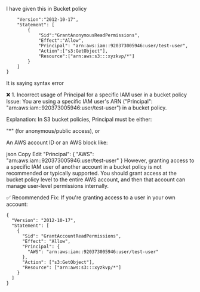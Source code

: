 I have given this in Bucket policy

```{
    "Version":"2012-10-17",
    "Statement": [
        {
            "Sid":"GrantAnonymousReadPermissions",
            "Effect":"Allow",
            "Principal": "arn:aws:iam::920373005946:user/test-user",
            "Action":["s3:GetObject"],
            "Resource":["arn:aws:s3:::xyzkvp/*"]
        }
    ]
}
```
It is saying syntax error

❌ 1. Incorrect usage of Principal for a specific IAM user in a bucket policy
Issue: You are using a specific IAM user's ARN ("Principal": "arn:aws:iam::920373005946:user/test-user") in a bucket policy.

Explanation: In S3 bucket policies, Principal must be either:

"*" (for anonymous/public access), or

An AWS account ID or an AWS block like:

json
Copy
Edit
"Principal": {
  "AWS": "arn:aws:iam::920373005946:user/test-user"
}
However, granting access to a specific IAM user of another account in a bucket policy is not recommended or typically supported. You should grant access at the bucket policy level to the entire AWS account, and then that account can manage user-level permissions internally.


✅ Recommended Fix:
If you're granting access to a user in your own account:

```
{
  "Version": "2012-10-17",
  "Statement": [
    {
      "Sid": "GrantAccountReadPermissions",
      "Effect": "Allow",
      "Principal": {
        "AWS": "arn:aws:iam::920373005946:user/test-user"
      },
      "Action": ["s3:GetObject"],
      "Resource": ["arn:aws:s3:::xyzkvp/*"]
    }
  ]
}
 ```

